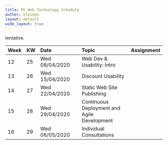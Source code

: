 ```yaml
---
title: M1 Web Technology Schedule
author: kleinen
layout: default
wide_layout: true
---
```

tentative.

| Week | KW | Date           |  | Topic                                       | Assignment |
|:-----|:---|:---------------|:-|:--------------------------------------------|:-----------|
| 12   | 25 | Wed 08/04/2020 |  | Web Dev & Usability: Intro                  |            |
| 13   | 26 | Wed 15/04/2020 |  | Discount Usability                          |            |
| 14   | 27 | Wed 22/04/2020 |  | Static Web Site Publishing                  |            |
| 15   | 28 | Wed 29/04/2020 |  | Continuous Deployment and Agile Development |            |
| 16   | 29 | Wed 06/05/2020 |  | Individual Consultations                    |            |
